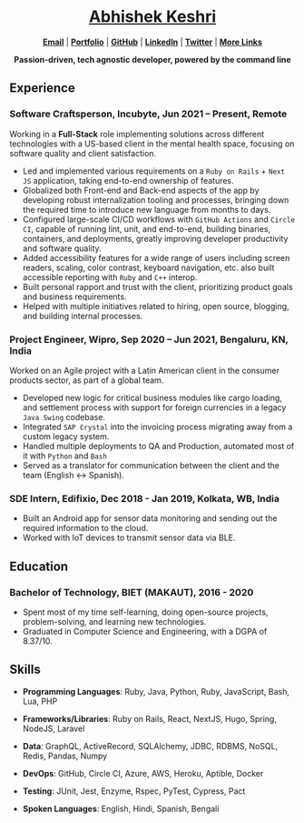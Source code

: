 <div align="center">

# [Abhishek Keshri](https://2kabhishek.github.io)

[**Email**](mailto:iam2kabhishek@gmail.com) | [**Portfolio**](https://2kabhishek.github.io) | [**GitHub**](https://github.com/2kabhishek) | [**LinkedIn**](https://www.linkedin.com/in/2kabhishek/) | [**Twitter**](https://twitter.com/2kabhishek) | [**More Links**](https://2kabhishek.github.io/links)

**Passion-driven, tech agnostic developer, powered by the command line**

</div>

## Experience

### **Software Craftsperson, Incubyte,** Jun 2021 – **Present**, Remote

Working in a **Full-Stack** role implementing solutions across different technologies with a US-based client in the mental health space, focusing on software quality and client satisfaction.

-   Led and implemented various requirements on a `Ruby on Rails` + `Next JS` application, taking end-to-end ownership of features.
-   Globalized both Front-end and Back-end aspects of the app by developing robust internalization tooling and processes, bringing down the required time to introduce new language from months to days.
-   Configured large-scale CI/CD workflows with `GitHub Actions` and `Circle CI`, capable of running lint, unit, and end-to-end, building binaries, containers, and deployments, greatly improving developer productivity and software quality.
-   Added accessibility features for a wide range of users including screen readers, scaling, color contrast, keyboard navigation, etc. also built accessible reporting with `Ruby` and `C++` interop.
-   Built personal rapport and trust with the client, prioritizing product goals and business requirements.
-   Helped with multiple initiatives related to hiring, open source, blogging, and building internal processes.

### **Project Engineer, Wipro,** Sep 2020 – Jun 2021, Bengaluru, KN, India

Worked on an Agile project with a Latin American client in the consumer products sector, as part of a global team.

-   Developed new logic for critical business modules like cargo loading, and settlement process with support for foreign currencies in a legacy `Java Swing` codebase.
-   Integrated `SAP Crystal` into the invoicing process migrating away from a custom legacy system.
-   Handled multiple deployments to QA and Production, automated most of it with `Python` and `Bash`
-   Served as a translator for communication between the client and the team (English <-> Spanish).

### **SDE Intern, Edifixio,** Dec 2018 - Jan 2019, Kolkata, WB, India

-   Built an Android app for sensor data monitoring and sending out the required information to the cloud.
-   Worked with IoT devices to transmit sensor data via BLE.

## Education

### **Bachelor of Technology, BIET (MAKAUT)**, 2016 - 2020

-   Spent most of my time self-learning, doing open-source projects, problem-solving, and learning new technologies.
-   Graduated in Computer Science and Engineering, with a DGPA of 8.37/10.

## Skills

-   **Programming Languages**:
    Ruby, Java, Python, Ruby, JavaScript, Bash, Lua, PHP
-   **Frameworks/Libraries**:
    Ruby on Rails, React, NextJS, Hugo, Spring, NodeJS, Laravel
-   **Data**:
    GraphQL, ActiveRecord, SQLAlchemy, JDBC, RDBMS, NoSQL, Redis, Pandas, Numpy
-   **DevOps**:
    GitHub, Circle CI, Azure, AWS, Heroku, Aptible, Docker
-   **Testing**:
    JUnit, Jest, Enzyme, Rspec, PyTest, Cypress, Pact

-   **Spoken Languages**:
    English, Hindi, Spanish, Bengali
